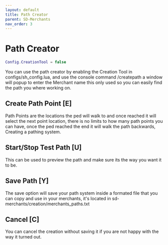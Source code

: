 ```yaml
---
layout: default
title: Path Creator
parent: SD-Merchants
nav_order: 3
---
```


# Path Creator
```lua
Config.CreationTool = false
```

You can use the path creator by enabling the Creation Tool in configs/sh_config.lua, and use the console command /createpath a window will popup to enter the Merchant name this only used so you can easily find the path you where working on.

## Create Path Point [E]
Path Points are the locations the ped will walk to and once reached it will select the next point location, there is no limits to how many path points you can have, once the ped reached the end it will walk the path backwards, Creating a pathing system.

## Start/Stop Test Path [U]
This can be used to preview the path and make sure its the way you want it to be.

## Save Path [Y]
The save option will save your path system inside a formated file that you can copy and use in your merchants, it's located in sd-merchants/creation/merchants_paths.txt


## Cancel [C]
You can cancel the creation without saving it if you are not happy with the way it turned out.